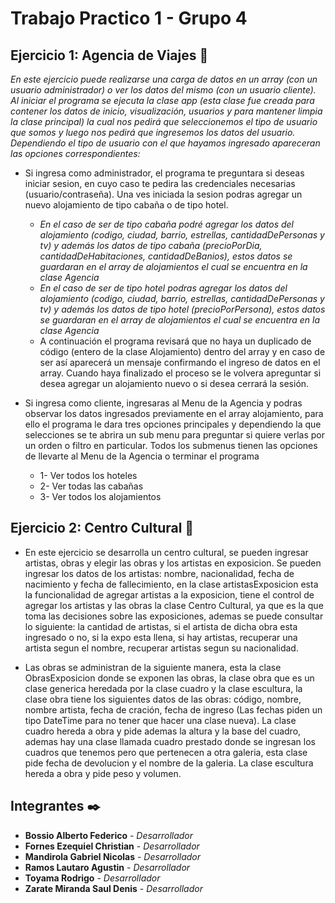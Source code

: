 # Trabajo Practico 1 - Grupo 4


## Ejercicio 1: Agencia de Viajes 🚀

_En este ejercicio puede realizarse una carga de datos en un array (con un usuario administrador) o ver los datos del mismo (con un usuario cliente).
Al iniciar el programa se ejecuta la clase app (esta clase fue creada para contener los datos de inicio, visualización, usuarios y para mantener limpia la clase principal) la cual nos pedirá que seleccionemos el tipo de usuario que somos y luego nos pedirá que ingresemos los datos del usuario.
Dependiendo el tipo de usuario con el que hayamos ingresado apareceran las opciones correspondientes:_

* Si ingresa como administrador, el programa te preguntara si deseas iniciar sesion, en cuyo caso te pedira las credenciales necesarias (usuario/contraseña). Una ves iniciada la sesion podras agregar un nuevo alojamiento de tipo cabaña o de tipo hotel. 
  * _En el caso de ser de tipo cabaña podré agregar los datos del alojamiento (codigo, ciudad, barrio, estrellas, cantidadDePersonas y tv) y además los datos de tipo cabaña (precioPorDia, cantidadDeHabitaciones, cantidadDeBanios), estos datos se guardaran en el array de alojamientos el cual se encuentra en la clase Agencia_
  * _En el caso de ser de tipo hotel podras agregar los datos del alojamiento (codigo, ciudad, barrio, estrellas, cantidadDePersonas y tv) y además los datos de tipo hotel (precioPorPersona), estos datos se guardaran en el array de alojamientos el cual se encuentra en la clase Agencia_
  * A continuación el programa revisará que no haya un duplicado de código (entero de la clase Alojamiento) dentro del array y en caso de ser así aparecerá un mensaje confirmando el ingreso de datos en el array. Cuando haya finalizado el proceso se le volvera apreguntar si desea agregar un alojamiento nuevo o si desea cerrará la sesión.

* Si ingresa como cliente, ingresaras al Menu de la Agencia y podras observar los datos ingresados previamente en el array alojamiento, para ello el programa le dara tres opciones principales y dependiendo la que selecciones se te abrira un sub menu para preguntar si quiere verlas por un orden o filtro en particular. Todos los submenus tienen las opciones de llevarte al Menu de la Agencia o terminar el programa  
  * 1- Ver todos los hoteles 
  * 2- Ver todas las cabañas 
  * 3- Ver todos los alojamientos


## Ejercicio 2: Centro Cultural 📖

* En este ejercicio se desarrolla un centro cultural, se pueden ingresar artistas, obras y elegir las obras y los artistas en exposicion. 
Se pueden ingresar los datos de los artistas: nombre, nacionalidad, fecha de nacimiento y fecha de fallecimiento, en la clase artistasExposicion esta la funcionalidad de agregar artistas a la exposicion, tiene el control de agregar los artistas y las obras la clase Centro Cultural, ya que es la que toma las decisiones sobre las exposiciones, ademas se puede consultar lo siguiente: la cantidad de artistas, si el artista de dicha obra esta ingresado o no, si la expo esta llena, si hay artistas, recuperar una artista segun el nombre, recuperar artistas segun su nacionalidad.

* Las obras se administran de la siguiente manera, esta la clase ObrasExposicion donde se exponen las obras, la clase obra que es un clase generica heredada por la clase cuadro y la clase escultura, la clase obra tiene los siguientes datos de las obras: código, nombre, nombre artista, fecha de cración, fecha de ingreso (Las fechas piden un tipo DateTime para no tener que hacer una clase nueva). La clase cuadro hereda a obra y pide ademas la altura y la base del cuadro, ademas hay una clase llamada cuadro prestado donde se ingresan los cuadros que tenemos pero que pertenecen a otra galeria, esta clase pide fecha de devolucion y el nombre de la galeria. La clase escultura hereda a obra y pide peso y volumen.


## Integrantes ✒️

* **Bossio Alberto Federico** - *Desarrollador*
* **Fornes Ezequiel Christian** - *Desarrollador*
* **Mandirola Gabriel Nicolas** - *Desarrollador*
* **Ramos Lautaro Agustin** - *Desarrollador*
* **Toyama Rodrigo** - *Desarrollador*
* **Zarate Miranda Saul Denis** - *Desarrollador*
